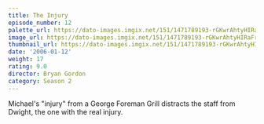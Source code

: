 ```yaml
---
title: The Injury
episode_number: 12
palette_url: https://dato-images.imgix.net/151/1471789193-rGKwrAhtyHIRaFrD7EwUZdkw9TQ.jpg?ixlib=rb-1.1.0&ch=DPR%2CWidth&auto=enhance&palette=json
image_url: https://dato-images.imgix.net/151/1471789193-rGKwrAhtyHIRaFrD7EwUZdkw9TQ.jpg?ixlib=rb-1.1.0&ch=DPR%2CWidth&auto=compress%2Cformat&w=500
thumbnail_url: https://dato-images.imgix.net/151/1471789193-rGKwrAhtyHIRaFrD7EwUZdkw9TQ.jpg?ixlib=rb-1.1.0&ch=DPR%2CWidth&auto=enhance&w=500&h=280&fit=crop&fm=jpg
date: '2006-01-12'
weight: 17
rating: 9.0
director: Bryan Gordon
category: Season 2
---
```


Michael's "injury" from a George Foreman Grill distracts the staff from Dwight, the one with the real injury.